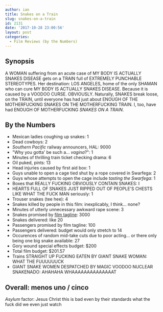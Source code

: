 ```yaml
---
author: ian
title: Snakes on a Train
slug: snakes-on-a-train
id: 2131
date: '2017-10-28 23:00:56'
layout: post
categories:
  - Film Reviews (by the Numbers)
---
```


## Synopsis

A WOMAN suffering from an acute case of MY BODY IS ACTUALLY SNAKES DISEASE gets on a TRAIN full of EXTREMELY PUNCHABLE STEREOTYPES. Her destination: LOS ANGELES, home of the only SHAMAN who can cure MY BODY IS ACTUALLY SNAKES DISEASE. Because it is caused by a VOODOO CURSE. OBVIOUSLY. Naturally, SNAKES break loose, on the TRAIN, until everyone has had just about ENOUGH OF THE MOTHERFUCKING SNAKES ON THE MOTHERFUCKING TRAIN. I, too, have had ENOUGH OF MOTHERFUCKING _SNAKES ON A TRAIN_.

## By the Numbers

*   Mexican ladies coughing up snakes: 1
*   Dead cowboys: 2
*   _Southern Pacific_ railway announcers, HAL: 9000
*   "Why you gotta' be such a... _vagina_?": 1
*   Minutes of thrilling train ticket checking drama: 6
*   Oil puked, pints: 13
*   Head injuries caused by first aid box: 1
*   Guys unable to open a cage tied shut by a rope covered in Swarfega: 2
*   Guys whose attempts to open the cage include _tasting the Swarfega_: 1
*   Boxes that REALLY FUCKING OBVIOUSLY CONTAIN SNAKES: I
*   HEARTS FULL OF SNAKES JUST RIPPED OUT OF PEOPLE'S CHESTS LIKE WHAT THE FUCK MAN seriously: 1
*   Trouser snakes (tee hee): 4
*   Snakes killed by people in this film: inexplicably, I think... none?
*   Minutes of utterly unnecessary awkward rape scene: 3
*   Snakes promised by [film tagline](http://www.imdb.com/title/tt0843873/taglines?ref_=tt_stry_tg): 3000
*   Snakes delivered: like 20
*   Passengers promised by film tagline: 100
*   Passengers delivered: budget would only stretch to 14
*   Occurences of random mid-take cuts due to poor acting... or there only being one big snake available: 27
*   Gory wound special effects budget: $200
*   Total film budget: $201.57
*   Trains STRAIGHT UP FUCKING EATEN BY GIANT SNAKE WOMAN: WHAT THE FUUUUUUCK
*   GIANT SNAKE WOMEN DESPATCHED BY MAGIC VOODOO NUCLEAR SNAKENADO: AHAHAHA WHAAAAAAAAAAAAAAT

## Overall: menos uno / cinco

_Asylum_ factor: Jesus Christ this is bad even by their standards what the fuck did we even just watch